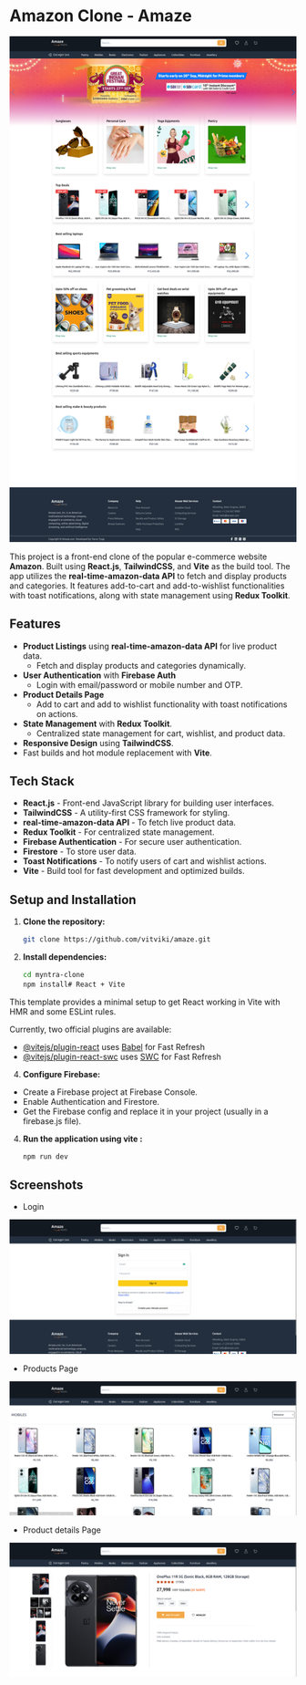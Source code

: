 # Amazon Clone - Amaze

![](./Screenshot.png)

This project is a front-end clone of the popular e-commerce website **Amazon**. Built using **React.js**, **TailwindCSS**, and **Vite** as the build tool. The app utilizes the **real-time-amazon-data API** to fetch and display products and categories. It features add-to-cart and add-to-wishlist functionalities with toast notifications, along with state management using **Redux Toolkit**.

## Features

- **Product Listings** using **real-time-amazon-data API** for live product data.
  - Fetch and display products and categories dynamically.
- **User Authentication** with **Firebase Auth**
  - Login with email/password or mobile number and OTP.
- **Product Details Page**
  - Add to cart and add to wishlist functionality with toast notifications on actions.
- **State Management** with **Redux Toolkit**.
  - Centralized state management for cart, wishlist, and product data.
- **Responsive Design** using **TailwindCSS**.
- Fast builds and hot module replacement with **Vite**.

## Tech Stack

- **React.js** - Front-end JavaScript library for building user interfaces.
- **TailwindCSS** - A utility-first CSS framework for styling.
- **real-time-amazon-data API** - To fetch live product data.
- **Redux Toolkit** - For centralized state management.
- **Firebase Authentication** - For secure user authentication.
- **Firestore** - To store user data.
- **Toast Notifications** - To notify users of cart and wishlist actions.
- **Vite** - Build tool for fast development and optimized builds.

## Setup and Installation

1. **Clone the repository:**

   ```bash
   git clone https://github.com/vitviki/amaze.git

   ```

2. **Install dependencies:**

   ```bash
   cd myntra-clone
   npm install# React + Vite
   ```

This template provides a minimal setup to get React working in Vite with HMR and some ESLint rules.

Currently, two official plugins are available:

- [@vitejs/plugin-react](https://github.com/vitejs/vite-plugin-react/blob/main/packages/plugin-react/README.md) uses [Babel](https://babeljs.io/) for Fast Refresh
- [@vitejs/plugin-react-swc](https://github.com/vitejs/vite-plugin-react-swc) uses [SWC](https://swc.rs/) for Fast Refresh

4. **Configure Firebase:**

- Create a Firebase project at Firebase Console.
- Enable Authentication and Firestore.
- Get the Firebase config and replace it in your project (usually in a firebase.js file).

4. **Run the application using vite :**

   ```bash
   npm run dev
   ```

## Screenshots

- Login

![Screenshot 2024-09-08 204349](./login-screenshot.png)

- Products Page

![Screenshot 2024-09-08 204417](./screenshot-category.png)

- Product details Page

![image](./screenshot_product.png)
